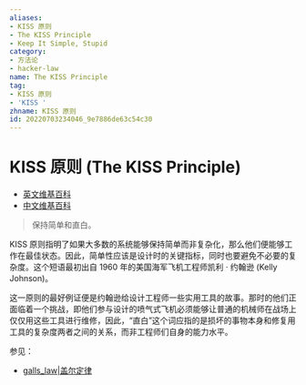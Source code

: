 ```yaml
---
aliases:
- KISS 原则
- The KISS Principle
- Keep It Simple, Stupid
category:
- 方法论
- hacker-law
name: The KISS Principle
tag:
- KISS 原则
- 'KISS '
zhname: KISS 原则
id: 20220703234046_9e7886de63c54c30
---
```


# KISS 原则 (The KISS Principle)

- [英文维基百科](https://en.wikipedia.org/wiki/KISS_principle)
- [中文维基百科](https://zh.wikipedia.org/wiki/KISS%E5%8E%9F%E5%88%99)

> 保持简单和直白。

KISS 原则指明了如果大多数的系统能够保持简单而非复杂化，那么他们便能够工作在最佳状态。因此，简单性应该是设计时的关键指标，同时也要避免不必要的复杂度。这个短语最初出自 1960 年的美国海军飞机工程师凯利 · 约翰逊 (Kelly Johnson)。

这一原则的最好例证便是约翰逊给设计工程师一些实用工具的故事。那时的他们正面临着一个挑战，即他们参与设计的喷气式飞机必须能够让普通的机械师在战场上仅仅用这些工具进行维修，因此，“直白”这个词应指的是损坏的事物本身和修复用工具的复杂度两者之间的关系，而非工程师们自身的能力水平。

参见：

- [galls_law|盖尔定律](./galls_law.md)

